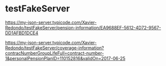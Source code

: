 # testFakeServer


https://my-json-server.typicode.com/Xavier-Redondo/testFakeServer/pension-information/EA9688EF-5612-4D72-9567-DD1AFBD1DCE4


https://my-json-server.typicode.com/Xavier-Redondo/testFakeServer/coverage-information?contracNumberGroupLifeFull=contract-number-1&personalPensionPlanID=110152816&validOn=2017-06-25


